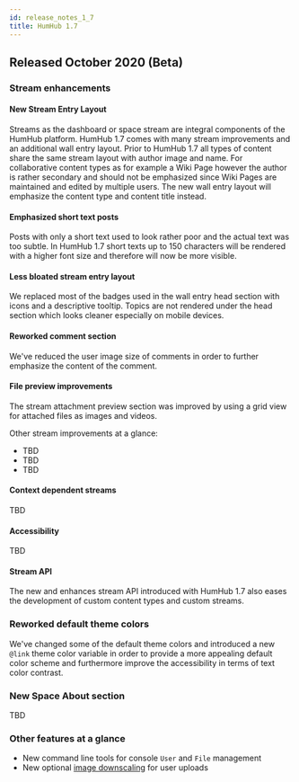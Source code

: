 ```yaml
---
id: release_notes_1_7
title: HumHub 1.7
---
```


## Released October 2020 (Beta)

### Stream enhancements

#### New Stream Entry Layout

Streams as the dashboard or space stream are integral components of the HumHub platform. HumHub 1.7 comes with many 
stream improvements and an additional wall entry layout. Prior to HumHub 1.7 all types of content share the same 
stream layout with author image and name. For collaborative content types as for example a Wiki Page however the author
is rather secondary and should not be emphasized since Wiki Pages are maintained and edited by multiple users. The new
wall entry layout will emphasize the content type and content title instead.

#### Emphasized short text posts

Posts with only a short text used to look rather poor and the actual text was too subtle. In HumHub 1.7 short texts up to
150 characters will be rendered with a higher font size and therefore will now be more visible.

#### Less bloated stream entry layout

We replaced most of the badges used in the wall entry head section with icons and a descriptive tooltip. Topics are
not rendered under the head section which looks cleaner especially on mobile devices.

#### Reworked comment section

We've reduced the user image size of comments in order to further emphasize the content of the comment.

#### File preview improvements

The stream attachment preview section was improved by using a grid view for attached files as images and videos.

Other stream improvements at a glance:

 - TBD
 - TBD
 - TBD

#### Context dependent streams

TBD

#### Accessibility

TBD

#### Stream API

The new and enhances stream API introduced with HumHub 1.7 also eases the development of custom content types and custom streams.

### Reworked default theme colors

We've changed some of the default theme colors and introduced a new `@link` theme color variable in order to provide
a more appealing default color scheme and furthermore improve the accessibility in terms of text color contrast.

### New Space About section

TBD

### Other features at a glance

- New command line tools for console `User` and `File` management
- New optional [image downscaling](../../admin/uploads.md#compression--downscaling) for user uploads
